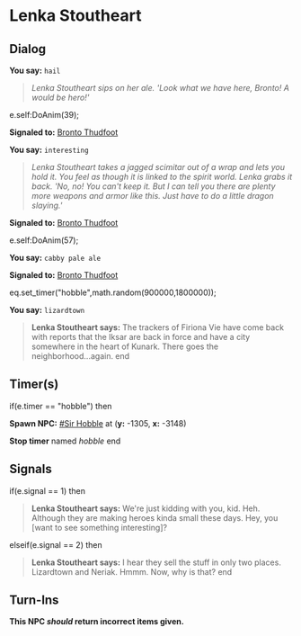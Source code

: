 # Lenka Stoutheart
## Dialog

**You say:** `hail`



>*Lenka Stoutheart sips on her ale.  'Look what we have here, Bronto!  A would be hero!'*


e.self:DoAnim(39);


**Signaled to:**  [Bronto Thudfoot](/npc/84129)

**You say:** `interesting`



>*Lenka Stoutheart takes a jagged scimitar out of a wrap and lets you hold it.  You feel as though it is linked to the spirit world.  Lenka grabs it back.  'No, no!  You can't keep it.  But I can tell you there are plenty more weapons and armor like this.  Just have to do a little dragon slaying.'*


**Signaled to:**  [Bronto Thudfoot](/npc/84129)


e.self:DoAnim(57);

**You say:** `cabby pale ale`



**Signaled to:**  [Bronto Thudfoot](/npc/84129)


eq.set_timer("hobble",math.random(900000,1800000));

**You say:** `lizardtown`



>**Lenka Stoutheart says:** The trackers of Firiona Vie have come back with reports that the Iksar are back in force and have a city somewhere in the heart of Kunark. There goes the neighborhood...again.
end

## Timer(s)

if(e.timer == "hobble") then


**Spawn NPC:**  [\#Sir Hobble](/npc/84005) at (**y:** -1305, **x:** -3148)


**Stop timer** named *hobble*
end

## Signals

if(e.signal == 1) then


>**Lenka Stoutheart says:** We're just kidding with you, kid. Heh.  Although they are making heroes kinda small these days.  Hey, you [want to see something interesting]?

elseif(e.signal == 2) then


>**Lenka Stoutheart says:** I hear they sell the stuff in only two places. Lizardtown and Neriak. Hmmm. Now, why is that?
end

## Turn-Ins



**This NPC *should* return incorrect items given.**






